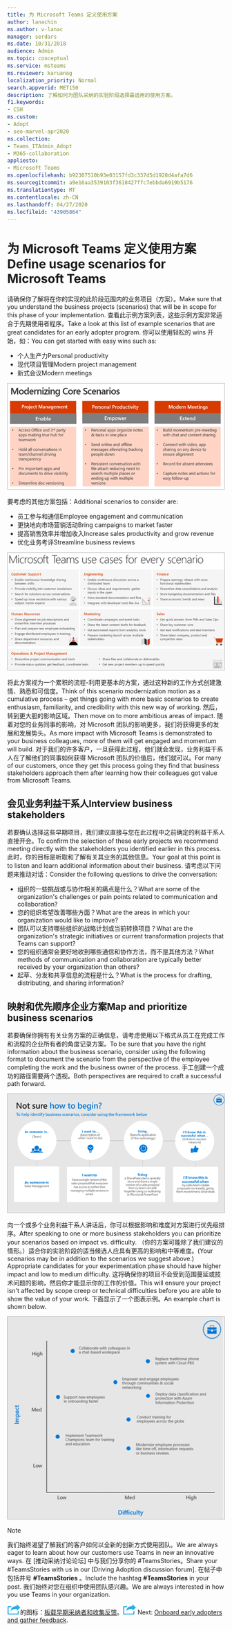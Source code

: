 ```yaml
---
title: 为 Microsoft Teams 定义使用方案
author: lanachin
ms.author: v-lanac
manager: serdars
ms.date: 10/31/2018
audience: Admin
ms.topic: conceptual
ms.service: msteams
ms.reviewer: karuanag
localization_priority: Normal
search.appverid: MET150
description: 了解如何为团队采纳的实验阶段选择最适用的使用方案。
f1.keywords:
- CSH
ms.custom:
- Adopt
- seo-marvel-apr2020
ms.collection:
- Teams_ITAdmin_Adopt
- M365-collaboration
appliesto:
- Microsoft Teams
ms.openlocfilehash: b92307510b93e03157fd3c337d5d1928d4afa7d6
ms.sourcegitcommit: a9e16aa3539103f3618427ffc7ebbda6919b5176
ms.translationtype: MT
ms.contentlocale: zh-CN
ms.lasthandoff: 04/27/2020
ms.locfileid: "43905864"
---
```

# <a name="define-usage-scenarios-for-microsoft-teams"></a><span data-ttu-id="35f8c-103">为 Microsoft Teams 定义使用方案</span><span class="sxs-lookup"><span data-stu-id="35f8c-103">Define usage scenarios for Microsoft Teams</span></span>

<span data-ttu-id="35f8c-104">请确保你了解将在你的实现的此阶段范围内的业务项目（方案）。</span><span class="sxs-lookup"><span data-stu-id="35f8c-104">Make sure that you understand the business projects (scenarios) that will be in scope for this phase of your implementation.</span></span> <span data-ttu-id="35f8c-105">查看此示例方案列表，这些示例方案非常适合于先期使用者程序。</span><span class="sxs-lookup"><span data-stu-id="35f8c-105">Take a look at this list of example scenarios that are great candidates for an early adopter program.</span></span> <span data-ttu-id="35f8c-106">你可以使用轻松的 wins 开始，如：</span><span class="sxs-lookup"><span data-stu-id="35f8c-106">You can get started with easy wins such as:</span></span>

- <span data-ttu-id="35f8c-107">个人生产力</span><span class="sxs-lookup"><span data-stu-id="35f8c-107">Personal productivity</span></span>
- <span data-ttu-id="35f8c-108">现代项目管理</span><span class="sxs-lookup"><span data-stu-id="35f8c-108">Modern project management</span></span>
- <span data-ttu-id="35f8c-109">新式会议</span><span class="sxs-lookup"><span data-stu-id="35f8c-109">Modern meetings</span></span>

![三种核心方案的插图](media/teams-adoption-modernizing-core-scenarios.png)

<span data-ttu-id="35f8c-111">要考虑的其他方案包括：</span><span class="sxs-lookup"><span data-stu-id="35f8c-111">Additional scenarios to consider are:</span></span>

- <span data-ttu-id="35f8c-112">员工参与和通信</span><span class="sxs-lookup"><span data-stu-id="35f8c-112">Employee engagement and communication</span></span>
- <span data-ttu-id="35f8c-113">更快地向市场营销活动</span><span class="sxs-lookup"><span data-stu-id="35f8c-113">Bring campaigns to market faster</span></span>
- <span data-ttu-id="35f8c-114">提高销售效率并增加收入</span><span class="sxs-lookup"><span data-stu-id="35f8c-114">Increase sales productivity and grow revenue</span></span>
- <span data-ttu-id="35f8c-115">优化业务考评</span><span class="sxs-lookup"><span data-stu-id="35f8c-115">Streamline business reviews</span></span>

![每个方案的团队使用案例的插图](media/teams-adoption-use-cases.png)

<span data-ttu-id="35f8c-117">将此方案视为一个累积的流程-利用更基本的方案，通过这种新的工作方式创建激情、熟悉和可信度。</span><span class="sxs-lookup"><span data-stu-id="35f8c-117">Think of this scenario modernization motion as a cumulative process – get things going with more basic scenarios to create enthusiasm, familiarity, and credibility with this new way of working.</span></span> <span data-ttu-id="35f8c-118">然后，转到更大胆的影响区域。</span><span class="sxs-lookup"><span data-stu-id="35f8c-118">Then move on to more ambitious areas of impact.</span></span> <span data-ttu-id="35f8c-119">随着对您的业务同事的影响，对 Microsoft 团队的影响更多，我们将获得更多的发展和发展势头。</span><span class="sxs-lookup"><span data-stu-id="35f8c-119">As more impact with Microsoft Teams is demonstrated to your business colleagues, more of them will get engaged and momentum will build.</span></span> <span data-ttu-id="35f8c-120">对于我们的许多客户，一旦获得此过程，他们就会发现，业务利益干系人在了解他们的同事如何获得 Microsoft 团队的价值后，他们就可以。</span><span class="sxs-lookup"><span data-stu-id="35f8c-120">For many of our customers, once they get this process going they find that business stakeholders approach them after learning how their colleagues got value from Microsoft Teams.</span></span>

## <a name="interview-business-stakeholders"></a><span data-ttu-id="35f8c-121">会见业务利益干系人</span><span class="sxs-lookup"><span data-stu-id="35f8c-121">Interview business stakeholders</span></span>

<span data-ttu-id="35f8c-122">若要确认选择这些早期项目，我们建议直接与您在此过程中之前确定的利益干系人直接开会。</span><span class="sxs-lookup"><span data-stu-id="35f8c-122">To confirm the selection of these early projects we recommend meeting directly with the stakeholders you identified earlier in this process.</span></span> <span data-ttu-id="35f8c-123">此时，你的目标是听取和了解有关其业务的其他信息。</span><span class="sxs-lookup"><span data-stu-id="35f8c-123">Your goal at this point is to listen and learn additional information about their business.</span></span> <span data-ttu-id="35f8c-124">请考虑以下问题来推动对话：</span><span class="sxs-lookup"><span data-stu-id="35f8c-124">Consider the following questions to drive the conversation:</span></span>

- <span data-ttu-id="35f8c-125">组织的一些挑战或与协作相关的痛点是什么？</span><span class="sxs-lookup"><span data-stu-id="35f8c-125">What are some of the organization's challenges or pain points related to communication and collaboration?</span></span>
- <span data-ttu-id="35f8c-126">您的组织希望改善哪些方面？</span><span class="sxs-lookup"><span data-stu-id="35f8c-126">What are the areas in which your organization would like to improve?</span></span>
- <span data-ttu-id="35f8c-127">团队可以支持哪些组织的战略计划或当前转换项目？</span><span class="sxs-lookup"><span data-stu-id="35f8c-127">What are the organization's strategic initiatives or current transformation projects that Teams can support?</span></span>
- <span data-ttu-id="35f8c-128">您的组织通常会更好地收到哪些通信和协作方法，而不是其他方法？</span><span class="sxs-lookup"><span data-stu-id="35f8c-128">What methods of communication and collaboration are typically better received by your organization than others?</span></span>
- <span data-ttu-id="35f8c-129">起草、分发和共享信息的流程是什么？</span><span class="sxs-lookup"><span data-stu-id="35f8c-129">What is the process for drafting, distributing, and sharing information?</span></span>

## <a name="map-and-prioritize-business-scenarios"></a><span data-ttu-id="35f8c-130">映射和优先顺序企业方案</span><span class="sxs-lookup"><span data-stu-id="35f8c-130">Map and prioritize business scenarios</span></span>

<span data-ttu-id="35f8c-131">若要确保你拥有有关业务方案的正确信息，请考虑使用以下格式从员工在完成工作和流程的企业所有者的角度记录方案。</span><span class="sxs-lookup"><span data-stu-id="35f8c-131">To be sure that you have the right information about the business scenario, consider using the following format to document the scenario from the perspective of the employee completing the work and the business owner of the process.</span></span> <span data-ttu-id="35f8c-132">手工创建一个成功的路径需要两个透视。</span><span class="sxs-lookup"><span data-stu-id="35f8c-132">Both perspectives are required to craft a successful path forward.</span></span>

![标识方案的框架的插图](media/teams-adoption-identify-scenarios.png)

<span data-ttu-id="35f8c-134">向一个或多个业务利益干系人讲话后，你可以根据影响和难度对方案进行优先级排序。</span><span class="sxs-lookup"><span data-stu-id="35f8c-134">After speaking to one or more business stakeholders you can prioritize your scenarios based on impact vs. difficulty.</span></span> <span data-ttu-id="35f8c-135">（你的方案可能除了我们建议的情形。）适合你的实验阶段的适当候选人应具有更高的影响和中等难度。</span><span class="sxs-lookup"><span data-stu-id="35f8c-135">(Your scenarios may be in addition to the scenarios we suggest above.) Appropriate candidates for your experimentation phase should have higher impact and low to medium difficulty.</span></span> <span data-ttu-id="35f8c-136">这将确保你的项目不会受到范围蔓延或技术问题的影响，然后你才能显示你的工作的价值。</span><span class="sxs-lookup"><span data-stu-id="35f8c-136">This will ensure your project isn't affected by scope creep or technical difficulties before you are able to show the value of your work.</span></span> <span data-ttu-id="35f8c-137">下面显示了一个图表示例。</span><span class="sxs-lookup"><span data-stu-id="35f8c-137">An example chart is shown below.</span></span>

![显示方案影响与难点的插图](media/teams-adoption-impact-difficulty.png)

> [!Note]
> <span data-ttu-id="35f8c-139">我们始终渴望了解我们的客户如何以全新的创新方式使用团队。</span><span class="sxs-lookup"><span data-stu-id="35f8c-139">We are always eager to learn about how our customers use Teams in new an innovative ways.</span></span> <span data-ttu-id="35f8c-140">在 [推动采纳讨论论坛] 中与我们分享你的 #TeamsStories。</span><span class="sxs-lookup"><span data-stu-id="35f8c-140">Share your #TeamsStories with us in our [Driving Adoption discussion forum].</span></span> <span data-ttu-id="35f8c-141">在帖子中包括井号 **#TeamsStories** 。</span><span class="sxs-lookup"><span data-stu-id="35f8c-141">Include the hashtag **#TeamsStories** in your post.</span></span> <span data-ttu-id="35f8c-142">我们始终对您在组织中使用团队感兴趣。</span><span class="sxs-lookup"><span data-stu-id="35f8c-142">We are always interested in how you use Teams in your organization.</span></span>

<span data-ttu-id="35f8c-143">![表示下一步骤](media/teams-adoption-next-icon.png)的图标：[板载早期采纳者和收集反馈](teams-adoption-onboard-early-adopters.md)。</span><span class="sxs-lookup"><span data-stu-id="35f8c-143">![An icon representing the next step](media/teams-adoption-next-icon.png) Next: [Onboard early adopters and gather feedback](teams-adoption-onboard-early-adopters.md).</span></span>
